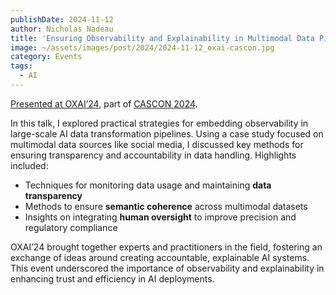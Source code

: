 ```yaml
---
publishDate: 2024-11-12
author: Nicholas Nadeau
title: 'Ensuring Observability and Explainability in Multimodal Data Pipelines for AI Development'
image: ~/assets/images/post/2024/2024-11-12_oxai-cascon.jpg
category: Events
tags:
  - AI
---
```


[Presented at OXAI’24](https://users.encs.concordia.ca/~abdelw/oxai2024/), part of [CASCON 2024](https://cascon.ca/).

In this talk, I explored practical strategies for embedding observability in large-scale AI data transformation pipelines. Using a case study focused on multimodal data sources like social media, I discussed key methods for ensuring transparency and accountability in data handling. Highlights included:

- Techniques for monitoring data usage and maintaining **data transparency**
- Methods to ensure **semantic coherence** across multimodal datasets
- Insights on integrating **human oversight** to improve precision and regulatory compliance

OXAI’24 brought together experts and practitioners in the field, fostering an exchange of ideas around creating accountable, explainable AI systems. This event underscored the importance of observability and explainability in enhancing trust and efficiency in AI deployments.
